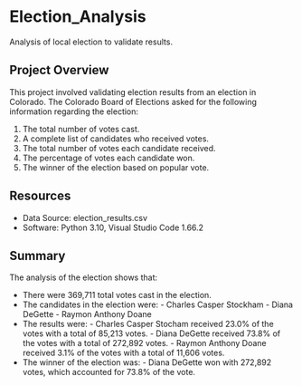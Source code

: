 # Election_Analysis
Analysis of local election to validate results.

## Project Overview
This project involved validating election results from an election in Colorado. The Colorado Board of Elections asked for the following information regarding the election:

1. The total number of votes cast.
2. A complete list of candidates who received votes.
3. The total number of votes each candidate received.
4. The percentage of votes each candidate won.
5. The winner of the election based on popular vote.

## Resources
- Data Source: election_results.csv
- Software: Python 3.10, Visual Studio Code 1.66.2

## Summary
The analysis of the election shows that:
- There were 369,711 total votes cast in the election.
- The candidates in the election were:
      - Charles Casper Stockham
      - Diana DeGette
      - Raymon Anthony Doane
- The results were:
      - Charles Casper Stocham received 23.0% of the votes with a total of 85,213 votes.
      - Diana DeGette received 73.8% of the votes with a total of 272,892 votes.
      - Raymon Anthony Doane received 3.1% of the votes with a total of 11,606 votes.
- The winner of the election was:
      - Diana DeGette won with 272,892 votes, which accounted for 73.8% of the vote.
